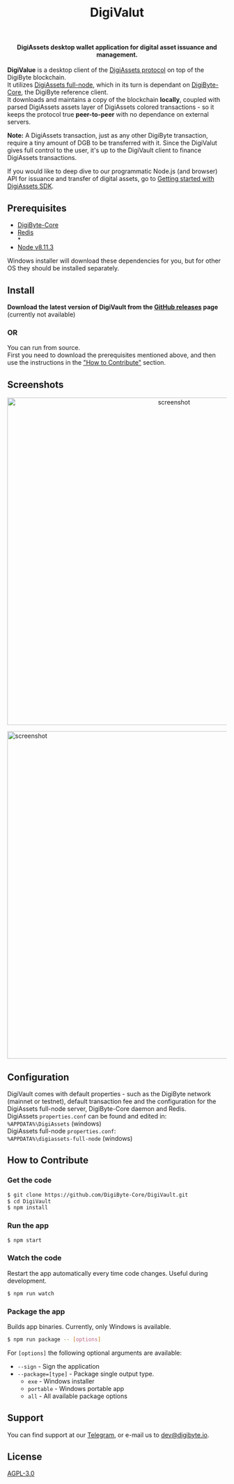 <h1 align="center">
  <br>
  <br>
  DigiValut
  <br>
  <br>
</h1>

<h4 align="center">DigiAssets desktop wallet application for digital asset issuance and management.</h4>

**DigiValue** is a desktop client of the [DigiAssets protocol](https://github.com/DigiByte-Core/DigiAssets-Protocol-Specification) on top of the DigiByte blockchain.<br>
It utilizes [DigiAssets full-node](https://github.com/DigiByte-Core/Full-Node), which in its turn is dependant on [DigiByte-Core](https://digibyte.io), the DigiByte reference client.<br>
It downloads and maintains a copy of the blockchain **locally**, coupled with parsed DigiAssets assets layer of DigiAssets colored transactions - so it keeps the protocol true **peer-to-peer** with no dependance on external servers.

**Note:** A DigiAssets transaction, just as any other DigiByte transaction, require a tiny amount of DGB to be transferred with it.
Since the DigiValut gives full control to the user, it's up to the DigiVault client to finance DigiAssets transactions.

If you would like to deep dive to our programmatic Node.js (and browser) API for issuance and transfer of digital assets, go to [Getting started with DigiAssets SDK](https://github.com/DigiByte-Core/DigiAssets-docs/blob/master/getting_started.md).

## Prerequisites

* [DigiByte-Core](https://www.digibyte.io/digibyte-wallet-downloads)
* [Redis](https://redis.io/)<br>* 
* [Node v8.11.3](https://nodejs.org/en/)<br>

Windows installer will download these dependencies for you, but for other OS they should be installed separately.

## Install

<b>Download the latest version of DigiVault from the
[GitHub releases](https://github.com/DigiByte-Core/DigiVault/releases) page </b> (currently not available)

### OR

You can run from source.<br>
First you need to download the prerequisites mentioned above, and then use the instructions in the ["How to Contribute"](#how-to-contribute) section.

## Screenshots

<p align="center">
  <img src="http://coloredcoins.org/img/bankbox-screenshot-dashboard.JPG" alt="screenshot" height="750" align="center">
  <div style="margin-bottom: 16px;"/>
  <img src="http://coloredcoins.org/img/bankbox-screenshot-transaction.JPG" alt="screenshot" height="750" align="center">
</p>

## Configuration

DigiVault comes with default properties - such as the DigiByte network (mainnet or testnet), default transaction fee and the configuration for the DigiAssets full-node server, DigiByte-Core daemon and Redis. <br>
DigiAssets `properties.conf` can be found and edited in: <br>
`%APPDATA%\DigiAssets` (windows) <br>
DigiAssets full-node `properties.conf`: <br>
`%APPDATA%\digiassets-full-node` (windows)

## How to Contribute

### Get the code

```sh
$ git clone https://github.com/DigiByte-Core/DigiVault.git
$ cd DigiVault
$ npm install
```

### Run the app

```sh
$ npm start
```

### Watch the code

Restart the app automatically every time code changes. Useful during development.

```sh
$ npm run watch
```

### Package the app

Builds app binaries. Currently, only Windows is available.

```sh
$ npm run package -- [options]
```

For `[options]` the following optional arguments are available:

- `--sign` - Sign the application
- `--package=[type]` - Package single output type.
  - `exe` - Windows installer
  - `portable` - Windows portable app
  - `all` - All available package options

## Support

You can find support at our [Telegram](https://t.me/DigiByteDevelopers), or e-mail us to dev@digibyte.io.

## License

[AGPL-3.0](https://www.gnu.org/licenses/agpl-3.0.en.html)


